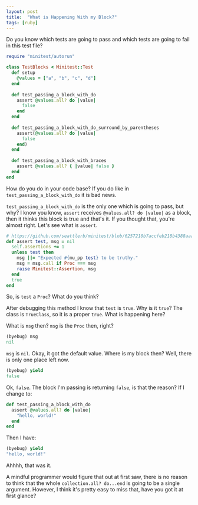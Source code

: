 ```yaml
---
layout: post
title:  "What is Happening With my Block?"
tags: [ruby]
---
```


Do you know which tests are going to pass and which tests are going to fail in this test file?

```ruby
require "minitest/autorun"

class TestBlocks < Minitest::Test
  def setup
    @values = ["a", "b", "c", "d"]
  end
  
  def test_passing_a_block_with_do
    assert @values.all? do |value|
      false
    end
  end
  
  def test_passing_a_block_with_do_surround_by_parentheses
    assert(@values.all? do |value|
      false
    end)
  end
  
  def test_passing_a_block_with_braces
    assert @values.all? { |value| false }
  end
end
```

How do you do in your code base? If you do like in `test_passing_a_block_with_do` it is bad news.

`test_passing_a_block_with_do` is the only one which is going to pass, but why? I know you know, `assert` receives `@values.all? do |value|` as a block, then it thinks this block is true and that's it. If you thought that, you're almost right. Let's see what is `assert`.

```ruby
# https://github.com/seattlerb/minitest/blob/6257210b7accfeb218b4388aaa36d3d45c5c41a5/lib/minitest/assertions.rb#L178
def assert test, msg = nil
  self.assertions += 1
  unless test then
    msg ||= "Expected #{mu_pp test} to be truthy."
    msg = msg.call if Proc === msg
    raise Minitest::Assertion, msg
  end
  true
end
```

So, is `test` a `Proc`? What do you think?

After debugging this method I know that `test` is `true`. Why is it `true`? The class is `TrueClass`, so it is a proper `true`. What is happening here?

What is `msg` then? `msg` is the `Proc` then, right?

```ruby
(byebug) msg
nil
```

`msg` is `nil`. Okay, it got the default value. Where is my block then? Well, there is only one place left now.

```ruby
(byebug) yield
false
```

Ok, `false`. The block I'm passing is returning `false`, is that the reason? If I change to:

```ruby
def test_passing_a_block_with_do
  assert @values.all? do |value|
    "hello, world!"
  end
end
```

Then I have:

```ruby
(byebug) yield
"hello, world!"
```

Ahhhh, that was it.

A mindful programmer would figure that out at first saw, there is no reason to think that the whole `collection.all? do...end` is going to be a single argument. However, I think it's pretty easy to miss that, have you got it at first glance?
